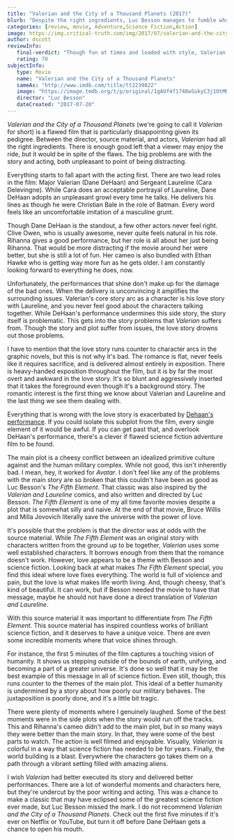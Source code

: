 ```yaml
---
title: "Valerian and the City of a Thousand Planets (2017)"
blurb: "Despite the right ingredients, Luc Besson manages to fumble what might have been a classic."
categories: [review, movie, Adventure,Science Fiction,Action]
image: https://img.critical-truth.com/img/2017/07/valerian-and-the-city-of-a-thousand-planets-cover.jpg
author: dscott
reviewInfo:
   final-verdict: "Though fun at times and loaded with style, Valerian disappoints too frequently. Wait to watch it at home."
   rating: 70
subjectInfo:
   type: Movie
   name: "Valerian and the City of a Thousand Planets"
   sameAs: "http://www.imdb.com/title/tt2239822"
   image: "https://image.tmdb.org/t/p/original/1gAUf4f1748wSukyC3j1OtMRbeA.jpg"
   director: "Luc Besson"
   dateCreated: "2017-07-20"
---
```



*Valerian and the City of a Thousand Planets* (we're going to call it *Valerian* for short) is a flawed film that is particularly disappointing given its pedigree. Between the director, source material, and actors, *Valerian* had all the right ingredients. There is enough good left that a viewer may enjoy the ride, but it would be in spite of the flaws. The big problems are with  the story and acting,  both unpleasant to point of being distracting. 

Everything starts to fall apart with the acting first. There are two lead roles in the film: Major Valerian (Dane DeHaan) and Sergeant Laureline (Cara Delevingne). While Cara does an acceptable portrayal of Laureline, Dane DeHaan adopts an unpleasant growl every time he talks. He delivers his lines as though he were Christian Bale in the role of Batman. Every word feels like an uncomfortable imitation of a masculine grunt. 

Though Dane DeHaan is the standout, a few other actors never feel right. Clive Owen, who is usually awesome, never quite feels natural in his role. Rihanna gives a good performance, but her role is all about her just being Rihanna. That would be more distracting if the movie around her were better, but she is still a lot of fun. Her cameo is also bundled with Ethan Hawke who is getting way more fun as he gets older. I am constantly looking forward to everything he does, now.

Unfortunately, the performances that shine don't make up for the damage of the bad ones. When the delivery is unconvincing it amplifies the surrounding issues. Valerian's core story arc as a character is his love story with Laureline, and you never feel good about the characters talking together. While DeHaan's performance undermines this side story, the story itself is problematic. This gets into the story problems that *Valerian* suffers from. Though the story and plot suffer from issues, the love story drowns out those problems.

I have to mention that the love story runs counter to character arcs in the graphic novels, but this is not why it's bad. The romance is flat, never feels like it requires sacrifice, and is delivered almost entirely in exposition. There is heavy-handed exposition throughout the film, but it is by far the most overt and awkward in the love story. It's so blunt and aggressively inserted that it takes the foreground even though it's a background story. The romantic interest is the first thing we know about Valerian and Laureline and the last thing we see them dealing with.

Everything that is wrong with the love story is exacerbated by [Dehaan's performance](https://www.youtube.com/watch?v=gc72RUcpLdk). If you could isolate this subplot from the film, every single element of it would be awful. If you can get past that, and overlook DeHaan's performance, there's a clever if flawed science fiction adventure film to be found.

The main plot is a  cheesy conflict between an idealized primitive culture against and the human military complex. While not good, this isn't inherently bad. I mean, hey, it worked for *Avatar*. I don't feel like any of the problems with the main story are so broken that this couldn't have been as good as Luc Besson's *The Fifth Element*. That classic was also inspired by the *Valerian and Laureline* comics, and also written and directed by Luc Besson. *The Fifth Element* is one of my all time favorite movies despite a plot that is somewhat silly and naive. At the end of that movie, Bruce Willis and Milla Jovovich literally save the universe with the power of love.

It's possible that the problem is that the director was at odds with the source material. While *The Fifth Element* was an original story with characters written from the ground up to be together, *Valerian* uses some well established characters. It borrows enough from them that the romance doesn't work. However, love appears to be a theme with Besson and science fiction. Looking back at what makes *The Fifth Element* special, you find this ideal where love fixes everything. The world is full of violence and pain, but the love is what makes life worth living. And, though cheesy, that's kind of beautiful. It can work, but if Besson needed the movie to have that message, maybe he should not have done a direct translation of *Valerian and Laureline*.

With this source material it was important to differentiate from *The Fifth Element*. This source material has inspired countless works of brilliant science fiction, and it deserves to have a unique voice.  There are even some incredible moments where that voice shines through. 

For instance, the first 5 minutes of the film captures a touching vision of humanity. It shows us stepping outside of the bounds of earth, unifying, and becoming a part of a greater universe. It's done so well that it may be the best example of this message in all of science fiction.  Even still, though, this runs counter to the themes of the main plot. This ideal of a better humanity is undermined by a story about how poorly our military behaves. The juxtaposition is poorly done, and it's a little bit tragic.

There were plenty of moments where I genuinely laughed. Some of the best moments were in the side plots when the story would run off the tracks. This and Rihanna's cameo didn't add to the main plot, but in so many ways they were better than the main story. In that, they were some of the best parts to watch. The action is well filmed and enjoyable. Visually, *Valerian* is colorful in a way that science fiction has needed to be for years. Finally, the world building is a blast. Everywhere the characters go takes them on a path through a vibrant setting filled with amazing aliens.

I wish *Valerian* had better executed its story and delivered better performances. There are a lot of wonderful moments and characters here, but they're undercut by the poor writing and acting. This was a chance to make a classic that may have eclipsed some of the greatest science fiction ever made, but Luc Besson missed the mark. I do not recommend *Valerian and the City of a Thousand Planets*. Check out the first five minutes if it's ever on Netflix or YouTube, but turn it off before Dane DeHaan gets a chance to open his mouth.